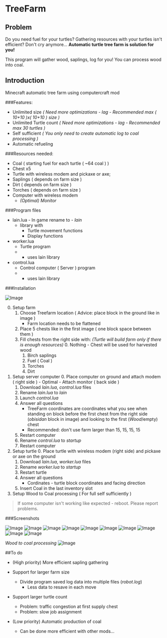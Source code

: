 # TreeFarm

## Problem

Do you need fuel for your turtles? Gathering resources with your turtles isn't efficient?
Don't cry anymore...
**Automatic turtle tree farm is solution for you!**

This program will gather wood, saplings, log for you! You can process wood into coal.

## Introduction

Minecraft automatic tree farm using computercraft mod

###Features:
* Unlimited size *( Need more optimizations - lag - Recommended max ( 10+10 )x( 10+10 ) size )*
* Unlimited Turtle count *( Need more optimizations - lag - Recommended max 30 turtles )*
* Self sufficient *( You only need to create automatic log to coal processing )*
* Automatic refueling

###Resources needed:
* Coal ( starting fuel for each turtle ( ~64 coal ) )
* Chest x5
* Turtle with wireless modem and pickaxe or axe;
* Saplings ( depends on farm size )
* Dirt ( depends on farm size )
* Torches ( depends on farm size )
* Computer with wireless modem
	* *(Optimal) Monitor*

###Program files

* lain.lua - In game rename to - *lain*
	* library with
		* Turtle movement functions
		* Display functions
* worker.lua
	* Turtle program
	* - uses lain library
* control.lua
	* Control computer ( Server ) program
	* - uses lain library

###Installation

![Image](../development/screenshots/j.png?raw=true)

0. Setup farm
	1. Choose Treefarm location ( Advice: place block in the ground like in image )
		- Farm location needs to be flattened
	2. Place 5 chests like in the first image ( one block space between them )
	3. Fill chests from the right side with: *(Turtle will build farm only if there is enough resources)*
		0. Nothing
			- Chest will be used for harvested wood
		1. Birch saplings
		2. Fuel ( Coal )
		3. Torches
		4. Dirt
1. Setup server computer
	0. Place computer on ground and attach modem ( right side )
		- Optimal - Attach monitor ( back side )
	1. Download *lain.lua*, *control.lua* files
	2. Rename *lain.lua* to *lain*
	3. Launch *control.lua*
	4. Answer all questions
		- TreeFarm coordinates are coordinates what you see when standing on block before the first chest from the right side (*obisidan* block in image) and looking to the first (*Wood*/empty) chest
		- Recommended: don't use farm larger than 15, 15, 15, 15
	5. Restart computer
	6. Rename *control.lua* to *startup*
	7. Restart computer
2. Setup turtle
	0. Place turtle with wireless modem (right side) and pickaxe or axe on the ground
	1. Download *lain.lua*, *worker.lua* files
	2. Rename *worker.lua* to *startup*
	3. Restart turtle
	4. Answer all questions
		- Cordinates - turtle block coordinates and facing direction
	5. Insert Coal in the last inventory slot
3. Setup Wood to Coal processing ( For full self sufficiently )

> If some computer isn't working like expected - reboot. Please report problems.

###Screenshots

![Image](../development/screenshots/j.png)
![Image](../development/screenshots/i.png)
![Image](../development/screenshots/k.png)
![Image](../development/screenshots/o.png)
![Image](../development/screenshots/q.png)
![Image](../development/screenshots/f.png)
![Image](../development/screenshots/w.png)
![Image](../development/screenshots/y.png)
![Image](../development/screenshots/u.png)
![Image](../development/screenshots/zz.png)

*Wood to coal processing*
![Image](../development/screenshots/set.png)

##To do

* (High priority) More efficient sapling gathering

* Support for larger farm size
	* Divide program saved log data into multiple files (*robot.log*)
		* Less data to resave in each move
* Support larger turtle count
	* Problem: traffic congestion at first supply chest
	* Problem: slow job assignment

* (Low priority) Automatic production of coal
	- Can be done more efficient with other mods...


